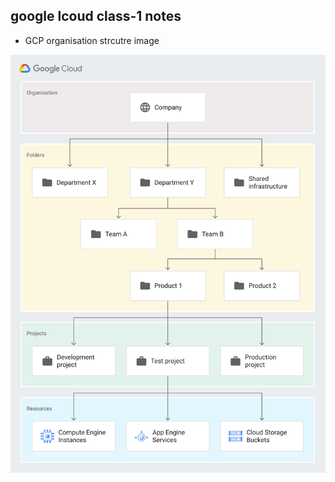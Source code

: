 ## google lcoud class-1 notes

* GCP organisation strcutre image

![org-strcutr](./images/gcp-oganisation-strcuture.svg)
